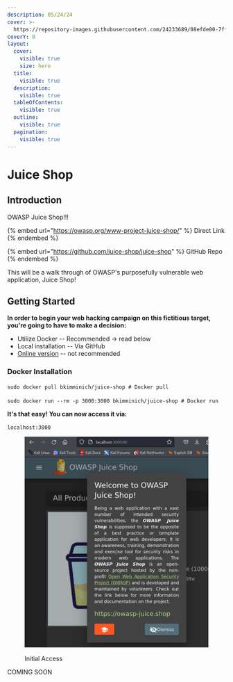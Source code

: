 ```yaml
---
description: 05/24/24
cover: >-
  https://repository-images.githubusercontent.com/24233689/08efde00-7ffa-11e9-8ddb-27120ac30732
coverY: 0
layout:
  cover:
    visible: true
    size: hero
  title:
    visible: true
  description:
    visible: true
  tableOfContents:
    visible: true
  outline:
    visible: true
  pagination:
    visible: true
---
```


# Juice Shop

## Introduction

OWASP Juice Shop!!!

{% embed url="https://owasp.org/www-project-juice-shop/" %}
Direct Link
{% endembed %}

{% embed url="https://github.com/juice-shop/juice-shop" %}
GitHub Repo
{% endembed %}

This will be a walk through of OWASP's purposefully vulnerable web application, Juice Shop!

## Getting Started

**In order to begin your web hacking campaign on this fictitious target, you're going to have to make a decision:**

* Utilize Docker -- Recommended -> read below
* Local installation -- Via GitHub
* [Online version](https://juice-shop.herokuapp.com/) -- not recommended&#x20;

### Docker Installation

```
sudo docker pull bkimminich/juice-shop # Docker pull

sudo docker run --rm -p 3000:3000 bkimminich/juice-shop # Docker run
```

**It's that easy! You can now access it via:**

```
localhost:3000
```

<figure><img src="../.gitbook/assets/image (11).png" alt=""><figcaption><p>Initial Access</p></figcaption></figure>

COMING SOON
